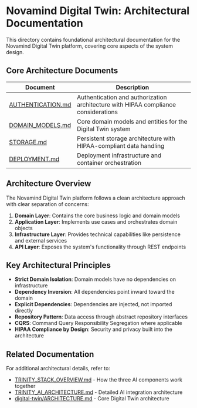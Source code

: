 # Novamind Digital Twin: Architectural Documentation

This directory contains foundational architectural documentation for the Novamind Digital Twin platform, covering core aspects of the system design.

## Core Architecture Documents

| Document | Description |
|----------|-------------|
| [AUTHENTICATION.md](./AUTHENTICATION.md) | Authentication and authorization architecture with HIPAA compliance considerations |
| [DOMAIN_MODELS.md](./DOMAIN_MODELS.md) | Core domain models and entities for the Digital Twin system |
| [STORAGE.md](./STORAGE.md) | Persistent storage architecture with HIPAA-compliant data handling |
| [DEPLOYMENT.md](./DEPLOYMENT.md) | Deployment infrastructure and container orchestration |

## Architecture Overview

The Novamind Digital Twin platform follows a clean architecture approach with clear separation of concerns:

1. **Domain Layer**: Contains the core business logic and domain models
2. **Application Layer**: Implements use cases and orchestrates domain objects
3. **Infrastructure Layer**: Provides technical capabilities like persistence and external services
4. **API Layer**: Exposes the system's functionality through REST endpoints

## Key Architectural Principles

- **Strict Domain Isolation**: Domain models have no dependencies on infrastructure
- **Dependency Inversion**: All dependencies point inward toward the domain
- **Explicit Dependencies**: Dependencies are injected, not imported directly
- **Repository Pattern**: Data access through abstract repository interfaces
- **CQRS**: Command Query Responsibility Segregation where applicable
- **HIPAA Compliance by Design**: Security and privacy built into the architecture

## Related Documentation

For additional architectural details, refer to:

- [TRINITY_STACK_OVERVIEW.md](../TRINITY_STACK_OVERVIEW.md) - How the three AI components work together
- [TRINITY_AI_ARCHITECTURE.md](../TRINITY_AI_ARCHITECTURE.md) - Detailed AI integration architecture 
- [digital-twin/ARCHITECTURE.md](../digital-twin/ARCHITECTURE.md) - Core Digital Twin architecture